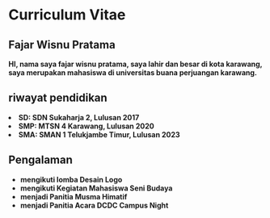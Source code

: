 <!DOCTYPE html>
<html lang="id">
<body>
    <div class="section">
        <h1>Curriculum Vitae</h1>
        <h2>Fajar Wisnu Pratama</h2>
        <p><strong>HI, nama saya fajar wisnu pratama, saya lahir dan besar di kota karawang, saya merupakan mahasiswa di universitas buana perjuangan karawang. </p>
        <h2>riwayat pendidikan</h2>
        <li><strong>SD:</strong> SDN Sukaharja 2, Lulusan 2017</li>
        <li><strong>SMP:</strong> MTSN 4 Karawang, Lulusan 2020</li>
        <li><strong>SMA:</strong> SMAN 1 Telukjambe Timur, Lulusan 2023</li>
        <h2>Pengalaman</h2>
        <ul>
            <li>mengikuti lomba Desain Logo</li>
            <li>mengikuti Kegiatan Mahasiswa Seni Budaya</li>
            <li>menjadi Panitia Musma Himatif</li>
            <li>menjadi Panitia Acara DCDC Campus Night</li>
        </ul>
    </div>
</body>
</html>
